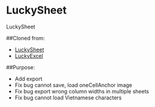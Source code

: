 # LuckySheet
LuckySheet

##Cloned from:
- [LuckySheet](https://github.com/dream-num/Luckysheet)
- [LuckyExcel](https://github.com/dream-num/Luckyexcel)

##Purpose:
- Add export
- Fix bug cannot save, load oneCellAnchor image
- Fix bug export wrong column widths in multiple sheets
- Fix bug cannot load Vietnamese characters
